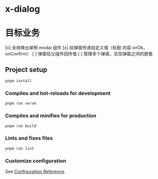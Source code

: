 # x-dialog

# 目标业务

[x] 全局唤出单例 modal 组件
[x] 给弹窗传递自定义值（标题 内容 onOk，onConfirm）
[ ] 弹窗给父组件回传值
[ ] 管理多个弹窗，实现弹窗之间的嵌套

## Project setup

```
pnpm install
```

### Compiles and hot-reloads for development

```
pnpm run serve
```

### Compiles and minifies for production

```
pnpm run build
```

### Lints and fixes files

```
pnpm run lint
```

### Customize configuration

See [Configuration Reference](https://cli.vuejs.org/config/).
